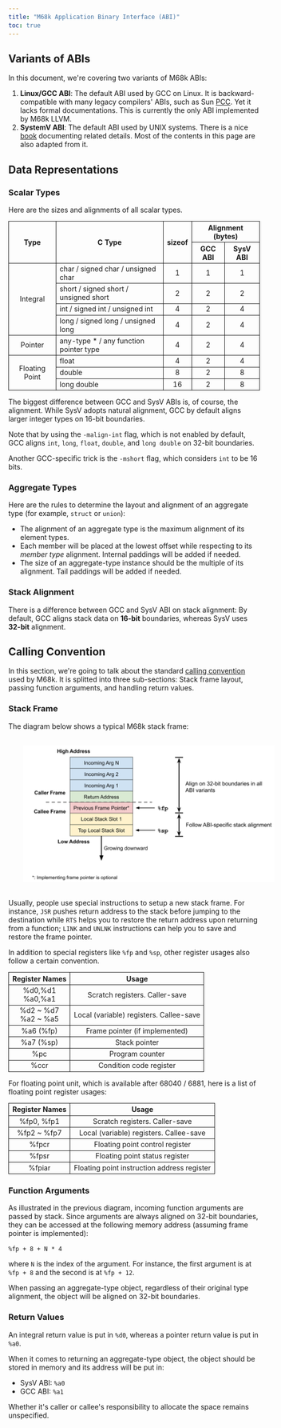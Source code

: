 ```yaml
---
title: "M68k Application Binary Interface (ABI)"
toc: true
---
```

## Variants of ABIs
In this document, we're covering two variants of M68k ABIs:
  1. **Linux/GCC ABI**: The default ABI used by GCC on Linux. It is backward-compatible with many legacy compilers' ABIs, such as Sun [PCC](https://en.wikipedia.org/wiki/Portable_C_Compiler). Yet it lacks formal documentations. This is currently the only ABI implemented by M68k LLVM.
  2. **SystemV ABI**: The default ABI used by UNIX systems. There is a nice [book](/ref/sysv-abi-download) documenting related details. Most of the contents in this page are also adapted from it.

## Data Representations

### Scalar Types
Here are the sizes and alignments of all scalar types.

<style>
    th, td {
        border: 1px solid;
    }

    th {
        text-align: center;
    }

    tbody td:nth-last-child(-n+3) {
        text-align: center;
        vertical-align: middle;
    }
</style>
<table>
    <thead>
        <tr>
            <th rowspan="2">Type</th>
            <th rowspan="2">C Type</th>
            <th rowspan="2">sizeof</th>
            <th colspan="2" style="border-bottom: 1px solid;">
                Alignment (bytes)
            </th>
        </tr>
        <tr>
            <th>GCC ABI</th>
            <th>SysV ABI</th>
        </tr>
    </thead>
    <tbody>
        <!-- Integral -->
        <tr>
            <td rowspan="4" style="text-align: center;">Integral</td>
            <td>char / signed char / unsigned char</td>
            <td>1</td>
            <td>1</td>
            <td>1</td>
        </tr>
        <tr>
            <td>short / signed short / unsigned short</td>
            <td>2</td>
            <td>2</td>
            <td>2</td>
        </tr>
        <tr>
            <td>int / signed int / unsigned int</td>
            <td>4</td>
            <td>2</td>
            <td>4</td>
        </tr>
        <tr>
            <td>long / signed long / unsigned long</td>
            <td>4</td>
            <td>2</td>
            <td>4</td>
        </tr>
        <!-- Pointer -->
        <tr>
            <td style="text-align: center;">Pointer</td>
            <td>any-type * / any function pointer type</td>
            <td>4</td>
            <td>2</td>
            <td>4</td>
        </tr>
        <!-- Floating Point -->
        <tr>
            <td rowspan="3" style="text-align: center;">Floating Point</td>
            <td>float</td>
            <td>4</td>
            <td>2</td>
            <td>4</td>
        </tr>
        <tr>
            <td>double</td>
            <td>8</td>
            <td>2</td>
            <td>8</td>
        </tr>
        <tr>
            <td>long double</td>
            <td>16</td>
            <td>2</td>
            <td>8</td>
        </tr>
    </tbody>
</table>
The biggest difference between GCC and SysV ABIs is, of course, the alignment. While SysV adopts natural alignment, GCC by default aligns larger integer types on 16-bit boundaries.

Note that by using the `-malign-int` flag, which is not enabled by default, GCC aligns `int`, `long`, `float`, `double`, and `long double` on 32-bit boundaries.

Another GCC-specific trick is the `-mshort` flag, which considers `int` to be 16 bits.

### Aggregate Types
Here are the rules to determine the layout and alignment of an aggregate type (for example, `struct` or `union`):
 - The alignment of an aggregate type is the maximum alignment of its element types.
 - Each member will be placed at the lowest offset while respecting to its _member type_ alignment. Internal paddings will be added if needed.
 - The size of an aggregate-type instance should be the multiple of its alignment. Tail paddings will be added if needed.

### Stack Alignment
There is a difference between GCC and SysV ABI on stack alignment: By default, GCC aligns stack data on **16-bit** boundaries, whereas SysV uses **32-bit** alignment.

## Calling Convention
In this section, we're going to talk about the standard [calling convention](https://en.wikipedia.org/wiki/Calling_convention) used by M68k. It is splitted into three sub-sections: Stack frame layout, passing function arguments, and handling return values.

### Stack Frame
The diagram below shows a typical M68k stack frame:
<img style="margin: 30px;" src="/assets/m68k-stack-frame.svg">
Usually, people use special instructions to setup a new stack frame. For instance, `JSR` pushes return address to the stack before jumping to the destination while `RTS` helps you to restore the return address upon returning from a function; `LINK` and `UNLNK` instructions can help you to save and restore the frame pointer.

In addition to special registers like `%fp` and `%sp`, other register usages also follow a certain convention.
<table>
    <thead>
        <th>Register Names</th>
        <th>Usage</th>
    </thead>
    <tbody>
        <tr>
            <td>%d0,%d1 <br> %a0,%a1</td>
            <td>Scratch registers. Caller-save</td>
        </tr>
        <tr>
            <td>%d2 ~ %d7 <br> %a2 ~ %a5</td>
            <td>Local (variable) registers. Callee-save</td>
        </tr>
        <tr>
            <td>%a6 (%fp)</td>
            <td>Frame pointer (if implemented)</td>
        </tr>
        <tr>
            <td>%a7 (%sp)</td>
            <td>Stack pointer</td>
        </tr>
        <tr>
            <td>%pc</td>
            <td>Program counter</td>
        </tr>
        <tr>
            <td>%ccr</td>
            <td>Condition code register</td>
        </tr>
    </tbody>
</table>
For floating point unit, which is available after 68040 / 6881, here is a list of floating point register usages:
<table>
    <thead>
        <th>Register Names</th>
        <th>Usage</th>
    </thead>
    <tbody>
        <tr>
            <td>%fp0, %fp1</td>
            <td>Scratch registers. Caller-save</td>
        </tr>
        <tr>
            <td>%fp2 ~ %fp7</td>
            <td>Local (variable) registers. Callee-save</td>
        </tr>
        <tr>
            <td>%fpcr</td>
            <td>Floating point control register</td>
        </tr>
        <tr>
            <td>%fpsr</td>
            <td>Floating point status register</td>
        </tr>
        <tr>
            <td>%fpiar</td>
            <td>Floating point instruction address register</td>
        </tr>
    </tbody>
</table>

### Function Arguments
As illustrated in the previous diagram, incoming function arguments are passed by stack. Since arguments are always aligned on 32-bit boundaries, they can be accessed at the following memory address (assuming frame pointer is implemented):
```
%fp + 8 + N * 4
```
where `N` is the index of the argument. For instance, the first argument is at `%fp + 8` and the second is at `%fp + 12`.

When passing an aggregate-type object, regardless of their original type alignment, the object will be aligned on 32-bit boundaries.

### Return Values
An integral return value is put in `%d0`, whereas a pointer return value is put in `%a0`.

When it comes to returning an aggregate-type object, the object should be stored in memory and its address will be put in:
  - SysV ABI: `%a0`
  - GCC ABI: `%a1`

Whether it's caller or callee's responsibility to allocate the space remains unspecified.